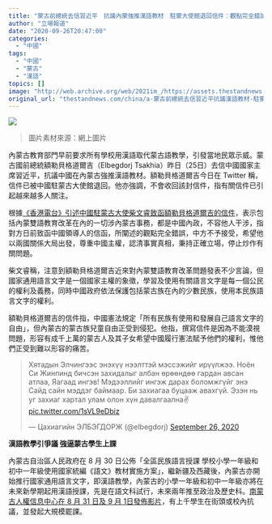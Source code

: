 ```yaml
---
title: "蒙古前總統去信習近平　抗議內蒙強推漢語教材　駐蒙大使館退回信件：觀點完全錯誤"
author: "立場報道"
date: "2020-09-26T20:47:00"
categories:
  - "中國"
tags:
  - "中國"
  - "蒙古"
  - "漢語"
topics: []
image: "http://web.archive.org/web/2021im_/https://assets.thestandnews.com/media/photos/20200926-1220copy_Bb93E_qTqtFzX.png"
original_url: "thestandnews.com/china/a-蒙古前總統去信習近平抗議漢語教材-駐蒙大使館退回信件-觀點完全錯誤不予接受"
---
```

![](http://web.archive.org/web/2021im_/https://assets.thestandnews.com/media/photos/20200926-1220copy_Bb93E_qTqtFzX.png)
> 圖片素材來源：網上圖片

內蒙古教育部門早前要求所有學校用漢語取代蒙古語教學，引發當地民眾示威。蒙古國前總統額勒貝格道爾吉（Elbegdorj Tsakhia）昨日（25日）去信中國國家主席習近平，抗議中國在內蒙古強推漢語教材。額勒貝格道爾吉今日在 Twitter 稱，信件已被中國駐蒙古大使館退回。他亦強調，不會收回該封信件，指有關信件已引起越來越多人關注。

根據[《香港電台》引述中國駐蒙古大使柴文睿致函額勒貝格道爾吉的信件](http://web.archive.org/web/20211229132726/https://news.rthk.hk/rthk/ch/component/k2/1551796-20200926.htm)，表示包括內蒙雙語教育改革在內的一切涉內蒙古事務，都是中國內政，不容他人干涉，指對方日前致函中國領導人的信函，所闡述的觀點完全錯誤，中方不予接受，希望他以兩國關係大局出發，尊重中國主權，認清事實真相，秉持正確立場，停止炒作有關問題。

柴文睿稱，注意到額勒貝格道爾吉近來對內蒙雙語教育改革問題發表不少言論，但國家通用語言文字是一個國家主權的象徵，學習及使用有關語言文字是每一個公民的權利及義務，同時中國政府依法保護包括蒙古族在內的少數民族，使用本民族語言文字的權利。 

額勒貝格道爾吉的信件指，中國憲法規定「所有民族有使用和發展自己語言文字的自由」，但內蒙古的蒙古族兒童自由正受到侵犯。他指，撰寫信件是因為不能漠視問題，形容有成千上萬的蒙古人及其子女希望中國履行憲法賦予他們的權利，惟他們正受到難以形容的痛苦。

> Хятадын Элчингээс энэхүү нээлттэй мэссэжийг ирүүлжээ. Ноён Си Жинпинд бичсэн захидалыг албан өрөөндөө гардан авсан атлаа, Яагаад ингэв! Мэдээллийг ингэж дарах боломжгүйг энэ Сайд сайн мэддэг баймаар. Би захиагаа буцааж авахгүй. Эзэн нь уг захиаг хартал улам олон хүн давалгаална✌️ [pic.twitter.com/1sVL9eDbiz](http://web.archive.org/web/20211229132726/https://t.co/1sVL9eDbiz)
> 
> — Цахиагийн ЭЛБЭГДОРЖ (@elbegdorj) [September 26, 2020](http://web.archive.org/web/20211229132726/https://twitter.com/elbegdorj/status/1309716434709217280?ref_src=twsrc%5Etfw)

**漢語教學引爭議 強逼蒙古學生上課**

內蒙古自治區人民政府在 8 月 30 日公佈「全區民族語言授課 學校小學一年級和初中一年級使用國家統編《語文》教材實施方案」，繼新疆及西藏後，內蒙古亦開始推行國家通用語言文字，即漢語教學，內蒙古的小學一年級和初中一年級亦將在未來新學期起用漢語授課，先是在語文科試行，未來兩年推至政治及歷史科。[南蒙古人權信息中心在 8 月 31 日及 9 月 1日發佈影片](http://web.archive.org/web/20211229132726/http://www.smhric.org/news_673.htm?fbclid=IwAR2eXNrR1MOkdgn2ResKpTKWI3OH6F-zcBlYwKRIJZjludDO3bqisylr_90)，有上千學生在街頭或校內抗議，並發起大規模罷課。